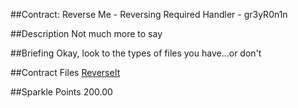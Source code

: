 ##Contract: Reverse Me - Reversing Required
Handler - gr3yR0n1n

##Description
Not much more to say

##Briefing
Okay, look to the types of files you have...or don't

##Contract Files
[ReverseIt](files/ReverseIt)

##Sparkle Points
200.00
